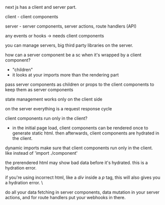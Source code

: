 
next js has a client and server part.

client - client components

server - server components, server actions, route handlers (API)


any events or hooks -> needs client components

you can manage servers, big third party libraries on the server.


how can a server component be a sc when it's wrapped by a client component?
- "children"
- it looks at your imports more than the rendering part

pass server components as children or props to the client components to keep them as server components

state management works only on the client side

on the server everything is a request response cycle

client components run only in the client?
- in the initial page load, client components can be rendered once to generate static html. then afterwards, client components are hydrated in the client.

dynamic imports make sure that client components run only in the client. like instead of 'import ./component'

the prerendered html may show bad data before it's hydrated. this is a hydration error.

if you're using incorrect html, like a *div* inside a *p* tag, this will also gives you a hydration error. \

do all your data fetching in server components, data mutation in your server actions, and for route handlers put your webhooks in there.

